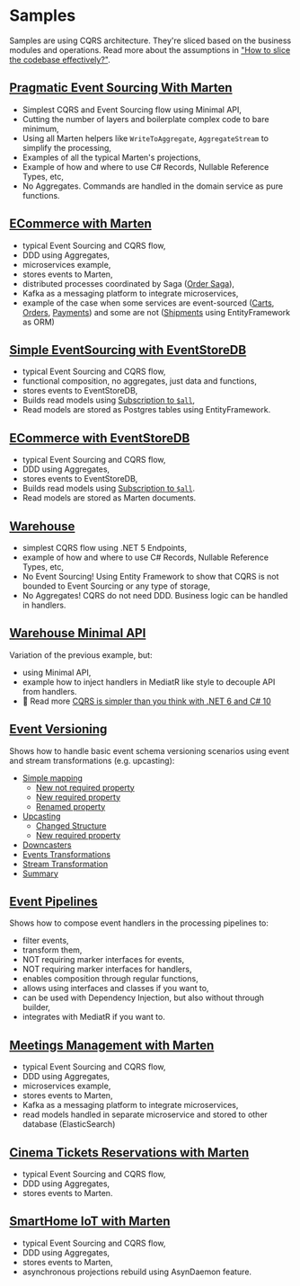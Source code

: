
# Samples

Samples are using CQRS architecture. They're sliced based on the business modules and operations. Read more about the assumptions in ["How to slice the codebase effectively?"](https://event-driven.io/en/how_to_slice_the_codebase_effectively/?utm_source=event_sourcing_net).

## [Pragmatic Event Sourcing With Marten](./Helpdesk)
- Simplest CQRS and Event Sourcing flow using Minimal API,
- Cutting the number of layers and boilerplate complex code to bare minimum,
- Using all Marten helpers like `WriteToAggregate`, `AggregateStream` to simplify the processing,
- Examples of all the typical Marten's projections,
- Example of how and where to use C# Records, Nullable Reference Types, etc,
- No Aggregates. Commands are handled in the domain service as pure functions.

## [ECommerce with Marten](./ECommerce)
- typical Event Sourcing and CQRS flow,
- DDD using Aggregates,
- microservices example,
- stores events to Marten,
- distributed processes coordinated by Saga ([Order Saga](./ECommerce/Orders/Orders/Orders/OrderSaga.cs)),
- Kafka as a messaging platform to integrate microservices,
- example of the case when some services are event-sourced ([Carts](./ECommerce/Carts), [Orders](./ECommerce/Orders), [Payments](./ECommerce/Payments)) and some are not ([Shipments](./ECommerce/Shipments) using EntityFramework as ORM)

## [Simple EventSourcing with EventStoreDB](./EventStoreDB/Simple)
- typical Event Sourcing and CQRS flow,
- functional composition, no aggregates, just data and functions,
- stores events to  EventStoreDB,
- Builds read models using [Subscription to `$all`](https://developers.eventstore.com/clients/grpc/subscribing-to-streams/#subscribing-to-all),
- Read models are stored as Postgres tables using EntityFramework.

## [ECommerce with EventStoreDB](./EventStoreDB/ECommerce) 
- typical Event Sourcing and CQRS flow,
- DDD using Aggregates,
- stores events to  EventStoreDB,
- Builds read models using [Subscription to `$all`](https://developers.eventstore.com/clients/grpc/subscribing-to-streams/#subscribing-to-all).
- Read models are stored as Marten documents.

## [Warehouse](./Warehouse)
- simplest CQRS flow using .NET 5 Endpoints,
- example of how and where to use C# Records, Nullable Reference Types, etc,
- No Event Sourcing! Using Entity Framework to show that CQRS is not bounded to Event Sourcing or any type of storage,
- No Aggregates! CQRS do not need DDD. Business logic can be handled in handlers.

## [Warehouse Minimal API](./Warehouse.MinimalAPI/)
Variation of the previous example, but:
- using Minimal API,
- example how to inject handlers in MediatR like style to decouple API from handlers.
- 📝 Read more [CQRS is simpler than you think with .NET 6 and C# 10](https://event-driven.io/en/cqrs_is_simpler_than_you_think_with_net6/?utm_source=event_sourcing_net) 

## [Event Versioning](./EventsVersioning)
Shows how to handle basic event schema versioning scenarios using event and stream transformations (e.g. upcasting):
- [Simple mapping](./EventsVersioning/#simple-mapping)
  - [New not required property](./EventsVersioning/#new-not-required-property)
  - [New required property](./EventsVersioning/#new-required-property)
  - [Renamed property](./EventsVersioning/#renamed-property)
- [Upcasting](./EventsVersioning/#upcasting)
  - [Changed Structure](./EventsVersioning/#changed-structure)
  - [New required property](./EventsVersioning/#new-required-property-1)
- [Downcasters](./EventsVersioning/#downcasters)
- [Events Transformations](./EventsVersioning/#events-transformations)
- [Stream Transformation](./EventsVersioning/#stream-transformation)
- [Summary](./EventsVersioning/#summary)

## [Event Pipelines](./EventPipelines)
Shows how to compose event handlers in the processing pipelines to:
- filter events,
- transform them,
- NOT requiring marker interfaces for events,
- NOT requiring marker interfaces for handlers,
- enables composition through regular functions,
- allows using interfaces and classes if you want to,
- can be used with Dependency Injection, but also without through builder,
- integrates with MediatR if you want to.

## [Meetings Management with Marten](./MeetingsManagement/)
- typical Event Sourcing and CQRS flow,
- DDD using Aggregates,
- microservices example,
- stores events to Marten,
- Kafka as a messaging platform to integrate microservices,
- read models handled in separate microservice and stored to other database (ElasticSearch)

## [Cinema Tickets Reservations with Marten](./Tickets/)
- typical Event Sourcing and CQRS flow,
- DDD using Aggregates,
- stores events to Marten.

## [SmartHome IoT with Marten](./AsyncProjections/)
- typical Event Sourcing and CQRS flow,
- DDD using Aggregates,
- stores events to Marten,
- asynchronous projections rebuild using AsynDaemon feature.
